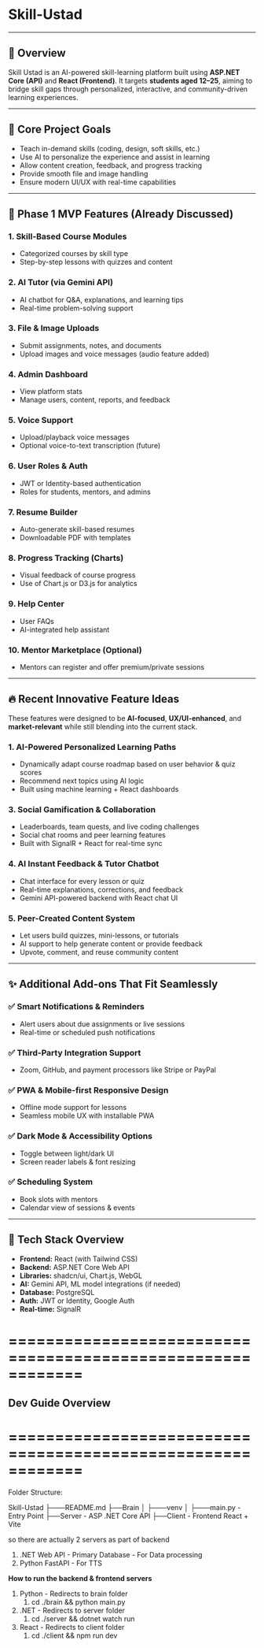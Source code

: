 # Skill-Ustad

---

## 🚀 Overview

Skill Ustad is an AI-powered skill-learning platform built using **ASP.NET Core (API)** and **React (Frontend)**. It targets **students aged 12–25**, aiming to bridge skill gaps through personalized, interactive, and community-driven learning experiences.

---

## 🎯 Core Project Goals

- Teach in-demand skills (coding, design, soft skills, etc.)
- Use AI to personalize the experience and assist in learning
- Allow content creation, feedback, and progress tracking
- Provide smooth file and image handling
- Ensure modern UI/UX with real-time capabilities

---

## 🔑 Phase 1 MVP Features (Already Discussed)

### 1. Skill-Based Course Modules

- Categorized courses by skill type
- Step-by-step lessons with quizzes and content

### 2. AI Tutor (via Gemini API)

- AI chatbot for Q&A, explanations, and learning tips
- Real-time problem-solving support

### 3. File & Image Uploads

- Submit assignments, notes, and documents
- Upload images and voice messages (audio feature added)

### 4. Admin Dashboard

- View platform stats
- Manage users, content, reports, and feedback

### 5. Voice Support

- Upload/playback voice messages
- Optional voice-to-text transcription (future)

### 6. User Roles & Auth

- JWT or Identity-based authentication
- Roles for students, mentors, and admins

### 7. Resume Builder

- Auto-generate skill-based resumes
- Downloadable PDF with templates

### 8. Progress Tracking (Charts)

- Visual feedback of course progress
- Use of Chart.js or D3.js for analytics

### 9. Help Center

- User FAQs
- AI-integrated help assistant

### 10. Mentor Marketplace (Optional)

- Mentors can register and offer premium/private sessions

---

## 🔥 Recent Innovative Feature Ideas

These features were designed to be **AI-focused**, **UX/UI-enhanced**, and **market-relevant** while still blending into the current stack.

### 1. **AI-Powered Personalized Learning Paths**

- Dynamically adapt course roadmap based on user behavior & quiz scores
- Recommend next topics using AI logic
- Built using machine learning + React dashboards

### 3. **Social Gamification & Collaboration**

- Leaderboards, team quests, and live coding challenges
- Social chat rooms and peer learning features
- Built with SignalR + React for real-time sync

### 4. **AI Instant Feedback & Tutor Chatbot**

- Chat interface for every lesson or quiz
- Real-time explanations, corrections, and feedback
- Gemini API-powered backend with React chat UI

### 5. **Peer-Created Content System**

- Let users build quizzes, mini-lessons, or tutorials
- AI support to help generate content or provide feedback
- Upvote, comment, and reuse community content

---

## ✨ Additional Add-ons That Fit Seamlessly

### ✅ Smart Notifications & Reminders

- Alert users about due assignments or live sessions
- Real-time or scheduled push notifications

### ✅ Third-Party Integration Support

- Zoom, GitHub, and payment processors like Stripe or PayPal

### ✅ PWA & Mobile-first Responsive Design

- Offline mode support for lessons
- Seamless mobile UX with installable PWA

### ✅ Dark Mode & Accessibility Options

- Toggle between light/dark UI
- Screen reader labels & font resizing

### ✅ Scheduling System

- Book slots with mentors
- Calendar view of sessions & events

---

## 🧠 Tech Stack Overview

- **Frontend:** React (with Tailwind CSS)
- **Backend:** ASP.NET Core Web API
- **Libraries:** shadcn/ui, Chart.js, WebGL
- **AI:** Gemini API, ML model integrations (if needed)
- **Database:** PostgreSQL
- **Auth:** JWT or Identity, Google Auth
- **Real-time:** SignalR

# ============================================================
## Dev Guide Overview
# ============================================================


Folder Structure:

Skill-Ustad
├───README.md
├──Brain
│   ├───venv
│   ├───main.py - Entry Point
├──Server - ASP .NET Core API
├──Client - Frontend React + Vite

so there are actually 2 servers as part of backend

1) .NET Web API - Primary Database - For Data processing
2) Python FastAPI - For TTS

**How to run the backend & frontend servers**

1) Python - Redirects to brain folder
   1) cd ./brain && python main.py
2) .NET - Redirects to server folder
   1) cd ./server && dotnet watch run
3) React - Redirects to client folder
   1) cd ./client && npm run dev